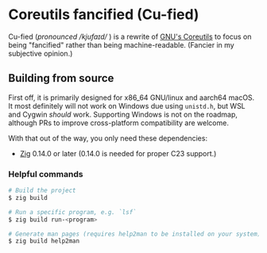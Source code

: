 # **C**ore**u**tils fanci**fied** (Cu-fied)

Cu-fied (_pronounced /kjufaɪd/_ ) is a rewrite of [GNU's Coreutils](https://www.gnu.org/software/coreutils/) to focus on being "fancified" rather than being machine-readable.
(Fancier in my subjective opinion.)

## Building from source

First off, it is primarily designed for x86\_64 GNU/linux and aarch64 macOS. It most definitely will not work on Windows due using `unistd.h`, but WSL and Cygwin _should_ work. Supporting Windows is not on the roadmap, although PRs to improve cross-platform compatibility are welcome.

With that out of the way, you only need these dependencies:

- [Zig](https://ziglang.org/) 0.14.0 or later (0.14.0 is needed for proper C23 support.)

### Helpful commands

```sh
# Build the project
$ zig build

# Run a specific program, e.g. `lsf`
$ zig build run-<program>

# Generate man pages (requires help2man to be installed on your system)
$ zig build help2man
```
